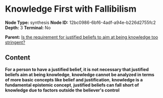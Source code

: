 # Knowledge First with Fallibilism

**Node Type:** synthesis
**Node ID:** 12bc0986-6bf6-4adf-a94e-b226d2755fc2
**Depth:** 3
**Terminal:** No

**Parent:** [Is the requirement for justified beliefs to aim at being knowledge too stringent?](is-the-requirement-for-justified-beliefs-to-aim-at-being-knowledge-too-stringent.md)

## Content

**For a person to have a justified belief, it is not necessary that justified beliefs aim at being knowledge**, **knowledge cannot be analyzed in terms of more basic concepts like belief and justification**, **knowledge is a fundamental epistemic concept**, **justified beliefs can fall short of knowledge due to factors outside the believer's control**
